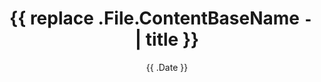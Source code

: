 ---
date: "{{ .Date }}"
title: "{{ replace .File.ContentBaseName `-` ` ` | title }}"
summary: ""
images: # Create a folder in /static/images/colors that has the same name as this current markdown file and place the images there. We only need the file name here. If this is not clear, please refer to existing colors as references.
  # - path:
tags:
  - ""
links:
  - name: ""
    link: ""
author:    # the person who submitted this tool to KausalFlow
draft: false
---